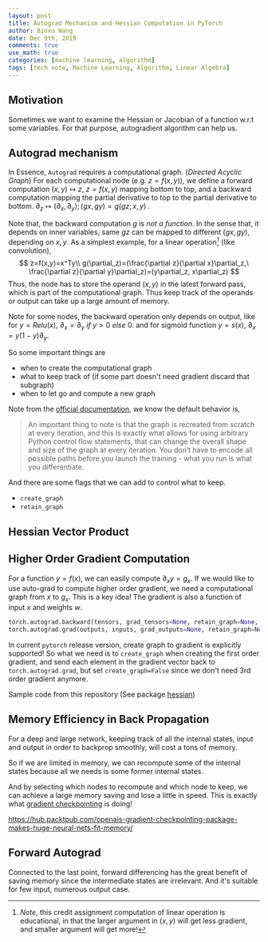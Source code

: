 ```yaml
---
layout: post
title: Autograd Mechanism and Hessian Computation in PyTorch
author: Binxu Wang
date: Dec 9th, 2019
comments: true
use_math: true
categories: [machine learning, algorithm]
tags: [tech note, Machine Learning, Algorithm, Linear Algebra]
---
```


## Motivation

Sometimes we want to examine the Hessian or Jacobian of a function w.r.t some variables. For that purpose, autogradient algorithm can help us. 

## Autograd mechanism 

In Essence, `Autograd` requires a computational graph. (*Directed Acyclic Graph*) For each computational node (e.g. $z=f(x,y)$), we define a forward computation $(x,y)\mapsto z,\ z=f(x,y)$ mapping bottom to top, and a backward computation mapping the partial derivative to top to the partial derivative to bottom. $\partial_z\mapsto (\partial_x,\partial_y); (gx,gy)=g(gz;x,y)$ .  

Note that, the backward computation $g$ is *not a function*. In the sense that, it depends on inner variables, same $gz$ can be mapped to different $(gx,gy)$, depending on $x,y$. As a simplest example, for a linear operation[^1] (like convolution), 
$$
z=f(x,y)=x^Ty\\
g(\partial_z)=(\frac{\partial z}{\partial x}\partial_z,\ \frac{\partial z}{\partial y}\partial_z)=(y\partial_z, x\partial_z)
$$
Thus, the node has to store the operand $(x,y)$ in the latest forward pass, which is part of the computational graph. Thus keep track of the operands or output can take up a large amount of memory. 

Note for some nodes, the backward operation only depends on output, like for $y=Relu(x)$, $\partial_x=\partial_y\ if\ y>0 \ else\ 0$. and for sigmoid function $y=s(x),\ \partial_x=y(1-y)\partial_y$. 

So some important things are 

* when to create the computational graph
* what to keep track of (if some part doesn't need gradient discard that subgraph)
* when to let go and compute a new graph

[^1]:*Note*, this credit assignment computation of linear operation is educational, in that the larger argument in $(x,y)$ will get less gradient, and smaller argument will get more! 

Note from the [official documentation]( https://pytorch.org/docs/master/notes/autograd.html ), we know the default behavior is, 

> An important thing to note is that the graph is recreated from scratch at every iteration, and this is exactly what allows for using arbitrary Python control flow statements, that can change the overall shape and size of the graph at every iteration. You don’t have to encode all possible paths before you launch the training - what you run is what you differentiate. 

And there are some flags that we can add to control what to keep. 

* `create_graph` 
* `retain_graph`

## Hessian Vector Product





## Higher Order Gradient Computation

For a function $y=f(x)$, we can easily compute $\partial_x y=g_x$. If we would like to use auto-grad to compute higher order gradient, we need a computational graph from $x$ to $g_x$.  This is a key idea! The gradient is also a function of input $x$ and weights $w$. 

```python
torch.autograd.backward(tensors, grad_tensors=None, retain_graph=None, create_graph=False, grad_variables=None)
torch.autograd.grad(outputs, inputs, grad_outputs=None, retain_graph=None, create_graph=False, only_inputs=True, allow_unused=False)
```

In current `pytorch` release version, create graph to gradient is explicitly supported! So what we need is to `create_graph` when creating the first order gradient, and send each element in the gradient vector back to `torch.autograd.grad`, but set `create_graph=False` since we don't need 3rd order gradient anymore. 

Sample code from this repository (See package [hessian]())



## Memory Efficiency in Back Propagation

For a deep and large network, keeping track of all the internal states, input and output in order to backprop smoothly, will cost a tons of memory. 

So if we are limited in memory, we can recompute some of the internal states because all we needs is some former internal states. 

And by selecting which nodes to recompute and which node to keep, we can achieve a large memory saving and lose a little in speed. This is exactly what [gradient checkpointing](https://github.com/cybertronai/gradient-checkpointing) is doing! 

https://hub.packtpub.com/openais-gradient-checkpointing-package-makes-huge-neural-nets-fit-memory/ 

## Forward Autograd 

Connected to the last point, forward differencing has the great benefit of saving memory since the intermediate states are irrelevant. And it's suitable for few input, numerous output case. 



